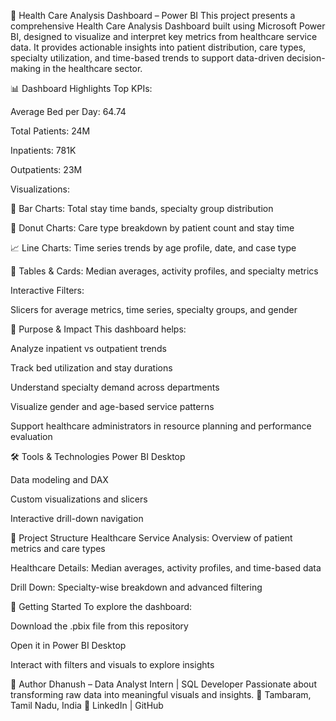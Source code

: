 🏥 Health Care Analysis Dashboard – Power BI
This project presents a comprehensive Health Care Analysis Dashboard built using Microsoft Power BI, designed to visualize and interpret key metrics from healthcare service data. It provides actionable insights into patient distribution, care types, specialty utilization, and time-based trends to support data-driven decision-making in the healthcare sector.

📊 Dashboard Highlights
Top KPIs:

Average Bed per Day: 64.74

Total Patients: 24M

Inpatients: 781K

Outpatients: 23M

Visualizations:

📌 Bar Charts: Total stay time bands, specialty group distribution

🍩 Donut Charts: Care type breakdown by patient count and stay time

📈 Line Charts: Time series trends by age profile, date, and case type

🧮 Tables & Cards: Median averages, activity profiles, and specialty metrics

Interactive Filters:

Slicers for average metrics, time series, specialty groups, and gender

🧠 Purpose & Impact
This dashboard helps:

Analyze inpatient vs outpatient trends

Track bed utilization and stay durations

Understand specialty demand across departments

Visualize gender and age-based service patterns

Support healthcare administrators in resource planning and performance evaluation

🛠️ Tools & Technologies
Power BI Desktop

Data modeling and DAX

Custom visualizations and slicers

Interactive drill-down navigation

📁 Project Structure
Healthcare Service Analysis: Overview of patient metrics and care types

Healthcare Details: Median averages, activity profiles, and time-based data

Drill Down: Specialty-wise breakdown and advanced filtering

🚀 Getting Started
To explore the dashboard:

Download the .pbix file from this repository

Open it in Power BI Desktop

Interact with filters and visuals to explore insights

📌 Author
Dhanush – Data Analyst Intern | SQL Developer Passionate about transforming raw data into meaningful visuals and insights. 📍 Tambaram, Tamil Nadu, India 🔗 LinkedIn | GitHub

